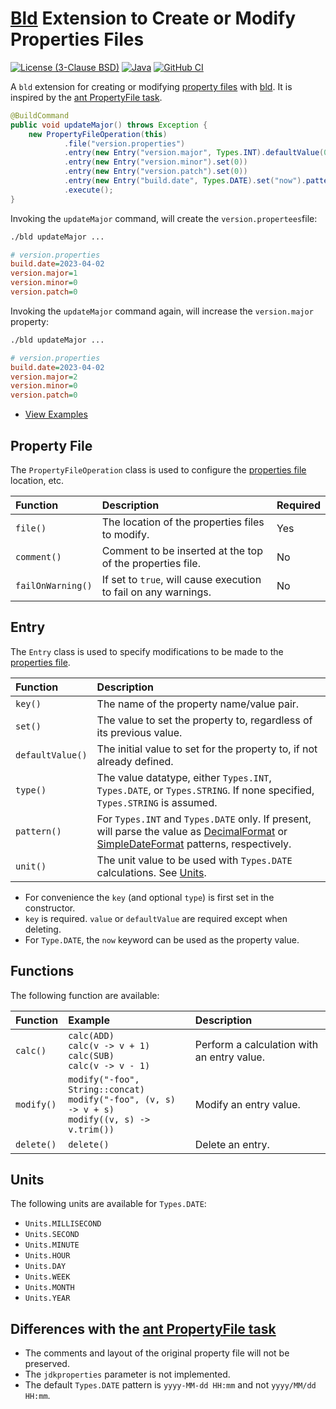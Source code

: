 # [Bld](https://github.com/rife2/rife2/wiki/What-Is-Bld) Extension to Create or Modify Properties Files

[![License (3-Clause BSD)](https://img.shields.io/badge/license-BSD%203--Clause-blue.svg?style=flat-square)](http://opensource.org/licenses/BSD-3-Clause)
[![Java](https://img.shields.io/badge/java-17%2B-blue)](https://www.oracle.com/java/technologies/javase/jdk17-archive-downloads.html)
[![GitHub CI](https://github.com/rife2/bld-property-file/actions/workflows/bld.yml/badge.svg)](https://github.com/rife2/bld-property-file/actions/workflows/bld.yml)

A `bld` extension for creating or modifying [property files](https://docs.oracle.com/javase/tutorial/essential/environment/properties.html) with [bld](https://github.com/rife2/rife2/wiki/What-Is-Bld). It is inspired by the [ant PropertyFile task](https://ant.apache.org/manual/Tasks/propertyfile.html).

```java
@BuildCommand
public void updateMajor() throws Exception {
    new PropertyFileOperation(this)
            .file("version.properties")
            .entry(new Entry("version.major", Types.INT).defaultValue(0).calc(ADD))
            .entry(new Entry("version.minor").set(0))
            .entry(new Entry("version.patch").set(0))
            .entry(new Entry("build.date", Types.DATE).set("now").pattern("yyyy-MM-dd"))
            .execute();
}
```
Invoking the `updateMajor` command, will create the `version.propertees`file:

```sh
./bld updateMajor ...
```

```ini
# version.properties
build.date=2023-04-02
version.major=1
version.minor=0
version.patch=0
```

Invoking the `updateMajor` command again, will increase the `version.major` property:

```sh
./bld updateMajor ...
```

```ini
# version.properties
build.date=2023-04-02
version.major=2
version.minor=0
version.patch=0
```

- [View Examples](https://github.com/rife2/bld-property-file/tree/master/examples)

## Property File

The `PropertyFileOperation` class is used to configure the [properties file](https://docs.oracle.com/javase/tutorial/essential/environment/properties.html) location, etc.

| Function          | Description                                                     | Required |
|:------------------|:----------------------------------------------------------------|:---------|
| `file()`          | The location of the properties files to modify.                 | Yes      |
| `comment()`       | Comment to be inserted at the top of the properties file.       | No       |       
| `failOnWarning()` | If set to `true`, will cause execution to fail on any warnings. | No       |

## Entry

The `Entry` class is used to specify modifications to be made to the [properties file](https://docs.oracle.com/javase/tutorial/essential/environment/properties.html).

| Function         | Description                                                                                                                                                                                                                                                                                 |
|:-----------------|:--------------------------------------------------------------------------------------------------------------------------------------------------------------------------------------------------------------------------------------------------------------------------------------------|
| `key()`          | The name of the property name/value pair.                                                                                                                                                                                                                                                   |                                                                                                                                                                                                                                                   
| `set()`          | The value to set the property to, regardless of its previous value.                                                                                                                                                                                                                         |                                                                                                                                                                                                                                                                  
| `defaultValue()` | The initial value to set for the property to, if not already defined.                                                                                                                                                                                                                       |                                                                                                                                                                           
| `type()`         | The value datatype, either `Types.INT`, `Types.DATE`, or `Types.STRING`. If none specified, `Types.STRING` is assumed.                                                                                                                                                                      |                                                                                                                                                                              
| `pattern()`      | For `Types.INT` and `Types.DATE` only. If present, will parse the value as [DecimalFormat](https://docs.oracle.com/javase/7/docs/api/java/text/DecimalFormat.html) or [SimpleDateFormat](https://docs.oracle.com/javase/6/docs/api/java/text/SimpleDateFormat.html) patterns, respectively. |
| `unit()`         | The unit value to be used with `Types.DATE` calculations. See [Units](#units).                                                                                                                                                                                                              |                                                                                                                                                                          

- For convenience the `key` (and optional `type`) is first set in the constructor.
- `key` is required. `value` or `defaultValue` are required except when deleting.
-  For `Type.DATE`, the `now` keyword can be used as the property value.

## Functions

The following function are available:

| Function   | Example                                                                                                 | Description                                |
|:-----------|:--------------------------------------------------------------------------------------------------------|:-------------------------------------------|
| `calc()`   | `calc(ADD)`<br/>`calc(v -> v + 1)`<br/>`calc(SUB)`<br/>`calc(v -> v - 1)`                               | Perform a calculation with an entry value. |
| `modify()` | `modify("-foo", String::concat)`<br/>`modify("-foo", (v, s) -> v + s)`<br/>`modify((v, s) -> v.trim())` | Modify an entry value.                     |
| `delete()` | `delete()`                                                                                              | Delete an entry.                           |
## Units

The following units are available for `Types.DATE`:

* `Units.MILLISECOND`
* `Units.SECOND`
* `Units.MINUTE`
* `Units.HOUR`
* `Units.DAY`
* `Units.WEEK`
* `Units.MONTH`
* `Units.YEAR`

## Differences with the [ant PropertyFile task](https://ant.apache.org/manual/Tasks/propertyfile.html)

* The comments and layout of the original property file will not be preserved.
* The `jdkproperties` parameter is not implemented.
* The default `Types.DATE` pattern is `yyyy-MM-dd HH:mm` and not `yyyy/MM/dd HH:mm`.